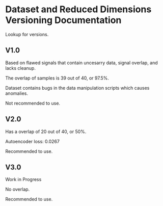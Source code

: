 # Dataset and Reduced Dimensions Versioning Documentation

Lookup for versions.

## V1.0

Based on flawed signals that contain uncesarry data, signal overlap, and lacks cleanup.

The overlap of samples is 39 out of 40, or 97.5%.

Dataset contains bugs in the data manipulation scripts which causes anomalies.


Not recommended to use.

## V2.0

Has a overlap of 20 out of 40, or 50%.

Autoencoder loss: 0.0267

Recommended to use.

## V3.0

Work in Progress

No overlap.

Recommended to use.